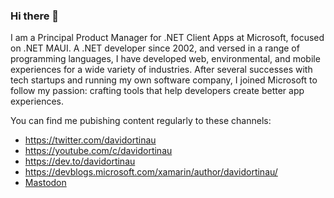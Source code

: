 ### Hi there 👋

I am a Principal Product Manager for .NET Client Apps at Microsoft, focused on .NET MAUI. A .NET developer since 2002, and versed in a range of programming languages, I have developed web, environmental, and mobile experiences for a wide variety of industries. After several successes with tech startups and running my own software company, I joined Microsoft to follow my passion: crafting tools that help developers create better app experiences. 

You can find me pubishing content regularly to these channels:

- https://twitter.com/davidortinau
- https://youtube.com/c/davidortinau
- https://dev.to/davidortinau
- https://devblogs.microsoft.com/xamarin/author/davidortinau/
- <a rel="me" href="https://noc.social/@davidortinau">Mastodon</a>

<!--
**davidortinau/davidortinau** is a ✨ _special_ ✨ repository because its `README.md` (this file) appears on your GitHub profile.

Here are some ideas to get you started:

- 🔭 I’m currently working on ...
- 🌱 I’m currently learning ...
- 👯 I’m looking to collaborate on ...
- 🤔 I’m looking for help with ...
- 💬 Ask me about ...
- 📫 How to reach me: ...
- 😄 Pronouns: ...
- ⚡ Fun fact: ...
-->
